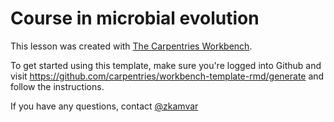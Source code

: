 # Course in microbial evolution

This lesson was created with [The Carpentries Workbench][workbench].

To get started using this template, make sure you're logged into Github and visit https://github.com/carpentries/workbench-template-rmd/generate
and follow the instructions.

If you have any questions, contact [@zkamvar](https://github.com/zkamvar)

[workbench]: https://carpentries.github.io/sandpaper-docs/
